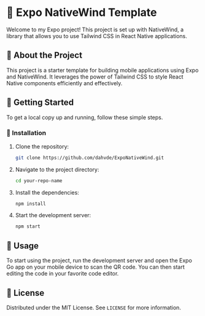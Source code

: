 # 🚀 Expo NativeWind Template

Welcome to my Expo project! This project is set up with NativeWind, a library that allows you to use Tailwind CSS in React Native applications.

## 📖 About the Project

This project is a starter template for building mobile applications using Expo and NativeWind. It leverages the power of Tailwind CSS to style React Native components efficiently and effectively.

## 🏁 Getting Started

To get a local copy up and running, follow these simple steps.

### 🔧 Installation

1. Clone the repository:
   ```bash
   git clone https://github.com/dahvde/ExpoNativeWind.git
   ```

2. Navigate to the project directory:
   ```bash
   cd your-repo-name
   ```

3. Install the dependencies:
   ```bash
   npm install
   ```

4. Start the development server:
   ```bash
   npm start
   ```

## 📱 Usage

To start using the project, run the development server and open the Expo Go app on your mobile device to scan the QR code. You can then start editing the code in your favorite code editor.

## 📜 License

Distributed under the MIT License. See `LICENSE` for more information.
